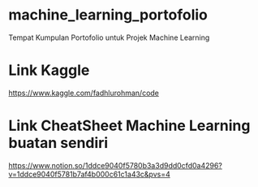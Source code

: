 # machine_learning_portofolio
Tempat Kumpulan Portofolio untuk Projek Machine Learning

# Link Kaggle
https://www.kaggle.com/fadhlurohman/code

# Link CheatSheet Machine Learning buatan sendiri
https://www.notion.so/1ddce9040f5780b3a3d9dd0cfd0a4296?v=1ddce9040f5781b7af4b000c61c1a43c&pvs=4
